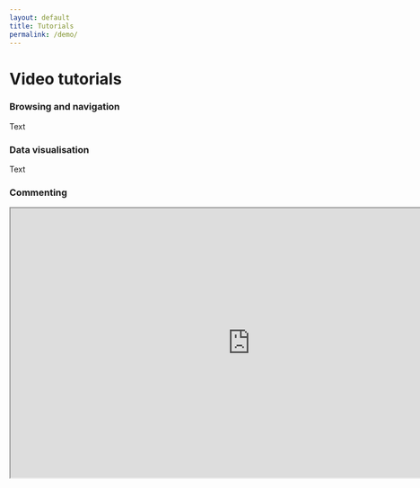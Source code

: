 ```yaml
---
layout: default
title: Tutorials
permalink: /demo/
---
```


# Video tutorials

### Browsing and navigation

Text

### Data visualisation

Text

### Commenting

<iframe width="853" height="480"
src="https://www.youtube.com/embed/4kYkC9DoCow">
</iframe>





